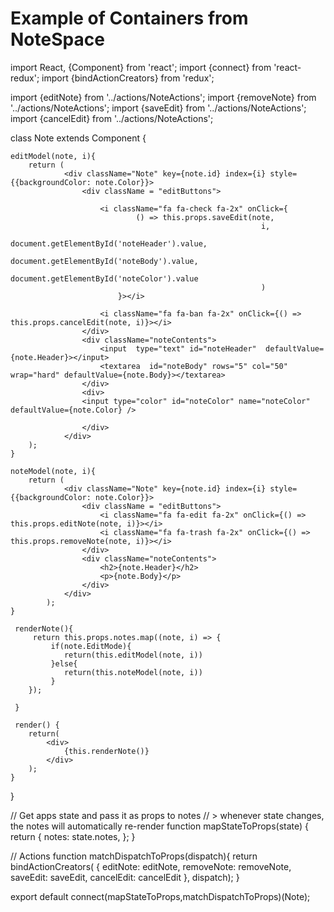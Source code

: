 # Example of Containers from NoteSpace

import React, {Component} from 'react';
import {connect} from 'react-redux';
import {bindActionCreators} from 'redux';

import {editNote} from '../actions/NoteActions';
import {removeNote} from '../actions/NoteActions';
import {saveEdit} from '../actions/NoteActions';
import {cancelEdit} from '../actions/NoteActions';


class Note extends Component {
    
    editModel(note, i){
        return (
                <div className="Note" key={note.id} index={i} style={{backgroundColor: note.Color}}>
                    <div className = "editButtons">
                        
                        <i className="fa fa-check fa-2x" onClick={
                                () => this.props.saveEdit(note,
                                                            i,
                                                            document.getElementById('noteHeader').value,
                                                            document.getElementById('noteBody').value,
                                                            document.getElementById('noteColor').value
                                                            )
                            }></i>

                        <i className="fa fa-ban fa-2x" onClick={() => this.props.cancelEdit(note, i)}></i>
                    </div>
                    <div className="noteContents">
                        <input  type="text" id="noteHeader"  defaultValue={note.Header}></input>
                        <textarea  id="noteBody" rows="5" col="50" wrap="hard" defaultValue={note.Body}></textarea>
                    </div>
                    <div>
                    <input type="color" id="noteColor" name="noteColor" defaultValue={note.Color} />

                    </div>
                </div>
        );
    }

    noteModel(note, i){
        return (
                <div className="Note" key={note.id} index={i} style={{backgroundColor: note.Color}}>
                    <div className = "editButtons">
                        <i className="fa fa-edit fa-2x" onClick={() => this.props.editNote(note, i)}></i>
                        <i className="fa fa-trash fa-2x" onClick={() => this.props.removeNote(note, i)}></i>
                    </div>
                    <div className="noteContents">
                        <h2>{note.Header}</h2>
                        <p>{note.Body}</p>
                    </div>
                </div>
            );
    }

     renderNote(){  
         return this.props.notes.map((note, i) => {
             if(note.EditMode){
                return(this.editModel(note, i))
             }else{
                return(this.noteModel(note, i))
             }
        });
        
     }

     render() {
        return(
            <div>
                {this.renderNote()}
            </div>
        ); 
    }
}

// Get apps state and pass it as props to notes
//      > whenever state changes, the notes will automatically re-render
function mapStateToProps(state) {
    return {
        notes: state.notes,
    };
}

// Actions
function matchDispatchToProps(dispatch){
    return bindActionCreators(
        {
            editNote: editNote,
            removeNote: removeNote,
            saveEdit: saveEdit,
            cancelEdit: cancelEdit
        },
         dispatch);
}

export default connect(mapStateToProps,matchDispatchToProps)(Note);
